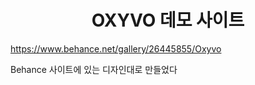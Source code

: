 <div align="center">
  <h1>OXYVO 데모 사이트</h1>
</div>

https://www.behance.net/gallery/26445855/Oxyvo

Behance 사이트에 있는 디자인대로 만들었다<br/>
